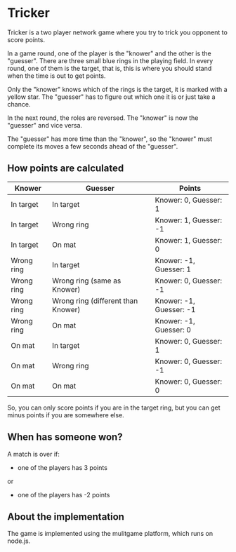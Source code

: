 Tricker
=======

Tricker is a two player network game where you try to trick you opponent to score points.

In a game round, one of the player is the "knower" and the other is the "guesser". There are three small blue rings in the playing field. In every round, one of them is the target, that is, this is where you should stand when the time is out to get points. 

Only the "knower" knows which of the rings is the target, it is marked with a yellow star. The "guesser" has to figure out which one it is or just take a chance.

In the next round, the roles are reversed. The "knower" is now the "guesser" and vice versa.

The "guesser" has more time than the "knower", so the "knower" must complete its moves a few seconds ahead of the "guesser".

How points are calculated
-------------------------

Knower | Guesser | Points
-------|---------|-------
In target | In target | Knower:  0, Guesser:  1
In target | Wrong ring | Knower:  1, Guesser: -1
In target | On mat | Knower:  1, Guesser:  0
Wrong ring | In target | Knower: -1, Guesser:  1
Wrong ring | Wrong ring (same as Knower) | Knower:  0, Guesser: -1
Wrong ring | Wrong ring (different than Knower) | Knower: -1, Guesser: -1
Wrong ring | On mat | Knower: -1, Guesser:  0
On mat | In target | Knower:  0, Guesser:  1
On mat | Wrong ring | Knower:  0, Guesser: -1
On mat | On mat | Knower:  0, Guesser:  0

So, you can only score points if you are in the target ring, but you can get minus points if you are somewhere else.


When has someone won?
---------------------
A match is over if:

* one of the players has 3 points

or

* one of the players has -2 points


About the implementation
------------------------
The game is implemented using the mulitgame platform, which runs on node.js.